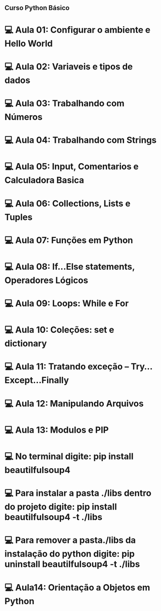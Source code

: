 ## Curso Python Básico
# :computer: Aula 01: Configurar o ambiente e Hello World
# :computer: Aula 02: Variaveis e tipos de dados
# :computer: Aula 03: Trabalhando com Números
# :computer: Aula 04: Trabalhando com Strings
# :computer: Aula 05: Input, Comentarios e Calculadora Basica
# :computer: Aula 06: Collections, Lists e Tuples
# :computer: Aula 07: Funções em Python
# :computer: Aula 08: If...Else statements, Operadores Lógicos
# :computer: Aula 09: Loops: While e For
# :computer: Aula 10: Coleções: set e dictionary
# :computer: Aula 11: Tratando exceção – Try…Except…Finally
# :computer: Aula 12: Manipulando Arquivos
# :computer: Aula 13: Modulos e PIP
# :computer: No terminal digite: pip install beautilfulsoup4
# :computer: Para instalar a pasta ./libs dentro do projeto digite: pip install beautilfulsoup4 -t ./libs
# :computer: Para remover a pasta./libs da instalação do python digite: pip uninstall beautilfulsoup4 -t ./libs
# :computer: Aula14: Orientação a Objetos em Python


